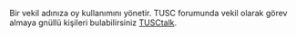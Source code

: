 Bir vekil adınıza oy kullanımını yönetir. TUSC forumunda vekil olarak görev almaya gnüllü kişileri bulabilirsiniz  [TUSCtalk](https://tusctalk.org/index.php/board,75.0.html). 